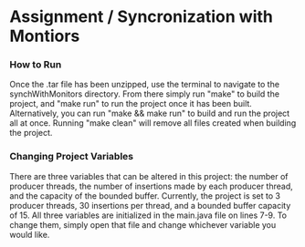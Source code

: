 # Assignment / Syncronization with Montiors

### How to Run
Once the .tar file has been unzipped, use the terminal to navigate to the synchWithMonitors directory.
From there simply run "make" to build the project, and "make run" to run the project once it has been built.
Alternatively, you can run "make && make run" to build and run the project all at once. Running "make clean"
will remove all files created when building the project.

### Changing Project Variables
There are three variables that can be altered in this project: the number of producer threads, the number of
insertions made by each producer thread, and the capacity of the bounded buffer. Currently, the project is set
to 3 producer threads, 30 insertions per thread, and a bounded buffer capacity of 15.
All three variables are initialized in the main.java file on lines 7-9. To change them, simply open that file 
and change whichever variable you would like.